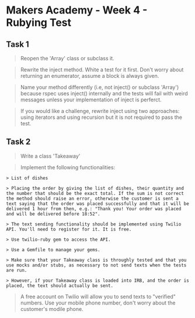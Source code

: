 Makers Academy - Week 4 - Rubying Test
======================================

Task 1
------

> Reopen the 'Array' class or subclass it.

> Rewrite the inject method. White a test for it first. Don't worry about returning an enumerator, assume a block is always given.

> Name your method differently (i.e, not inject() or subclass 'Array') because rspec uses inject() internally and the tests will fail with weird messages unless your implementation of inject is perferct.

> If you would like a challenge, rewrite inject using two approaches: using iterators and using recursion but it is not required to pass the test.


Task 2
------

> Write a class 'Takeaway'

> Implement the following functionalities:

	> List of dishes
	
	> Placing the order by giving the list of dishes, their quantity and the number that should be the exact total. If the sum is not correct the method should raise an error, otherwise the customer is sent a text saying that the order was placed successfully and that it will be delivered 1 hour from then, e.g.: "Thank you! Your order was placed and will be delivered before 18:52".
	
	> The text sending functionality should be implemented using Twilio API. You'll need to register for it. It is free.
	
	> Use twilio-ruby gem to access the API.
	
	> Use a Gemfile to manage your gems.
	
	> Make sure that your Takeaway class is throughly tested and that you use mocks and/or stubs, as necessary to not send texts when the tests are run.
	
	> However, if your Takeaway class is loaded into IRB, and the order is placed, the text should actually be sent.
	
> A free account on Twilio will allow you to send texts to "verified" numbers. Use your mobile phone number, don't worry about the customer's modile phone. 
